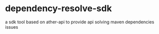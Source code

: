 # dependency-resolve-sdk
a sdk tool based on ather-api to provide api solving maven dependencies issues

